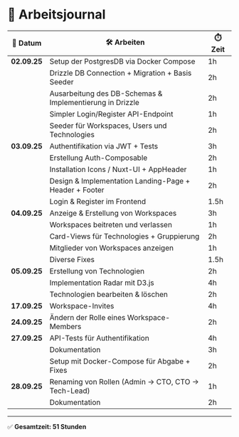 # 📝 Arbeitsjournal

| 📅 Datum   | 🛠️ Arbeiten                                                                 | ⏱️ Zeit |
|------------|----------------------------------------------------------------------------|---------|
| **02.09.25** | Setup der PostgresDB via Docker Compose                                   | 1h      |
|            | Drizzle DB Connection + Migration + Basis Seeder                           | 2h      |
|            | Ausarbeitung des DB-Schemas & Implementierung in Drizzle                   | 2h      |
|            | Simpler Login/Register API-Endpoint                                        | 1h    |
|            | Seeder für Workspaces, Users und Technologies                              | 2h      |
| **03.09.25** | Authentifikation via JWT + Tests                                          | 3h      |
|            | Erstellung Auth-Composable                                                 | 2h      |
|            | Installation Icons / Nuxt-UI + AppHeader                                   | 1h      |
|            | Design & Implementation Landing-Page + Header + Footer                     | 2h      |
|            | Login & Register im Frontend                                               | 1.5h    |
| **04.09.25** | Anzeige & Erstellung von Workspaces                                       | 3h      |
|            | Workspaces beitreten und verlassen                                         | 1h      |
|            | Card-Views für Technologies + Gruppierung                                  | 2h      |
|            | Mitglieder von Workspaces anzeigen                                         | 1h      |
|            | Diverse Fixes                                                              | 1.5h    |
| **05.09.25** | Erstellung von Technologien                                               | 2h      |
|            | Implementation Radar mit D3.js                                             | 4h      |
|            | Technologien bearbeiten & löschen                                          | 2h      |
| **17.09.25** | Workspace-Invites                                                         | 4h      |
| **24.09.25** | Ändern der Rolle eines Workspace-Members                                  | 2h      |
| **27.09.25** | API-Tests für Authentifikation                                            | 4h      |
|              | Dokumentation                                                             | 3h      |
|              | Setup mit Docker-Compose für Abgabe + Fixes                               | 2h      |
| **28.09.25** | Renaming von Rollen (Admin -> CTO, CTO -> Tech-Lead)                      | 1h      |
|              | Dokumentation                                                             | 2h      |

---

✅ **Gesamtzeit: 51 Stunden**
